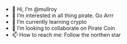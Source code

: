 - 👋 Hi, I’m @mullroy
- 👀 I’m interested in all thing pirate. Go Arrr
- 🌱 I’m currently learning crypto 
- 💞️ I’m looking to collaborate on Pirate Coin
- 📫 How to reach me: Follow the northen star

<!---
mullroy/mullroy is a ✨ special ✨ repository because its `README.md` (this file) appears on your GitHub profile.
You can click the Preview link to take a look at your changes.
--->
